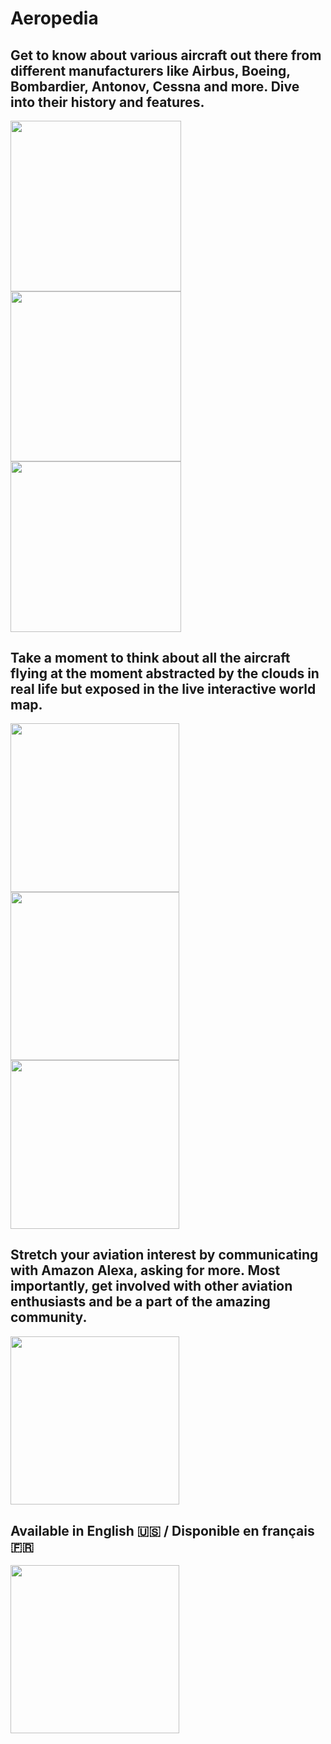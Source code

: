 # Aeropedia

## Get to know about various aircraft out there from different manufacturers like Airbus, Boeing, Bombardier, Antonov, Cessna and more. Dive into their history and features. 

<img src=https://github.com/himelsaha29/Aeropedia/blob/main/app/src/main/assets/promos/1.png width="272.5">  <img src=https://github.com/himelsaha29/Aeropedia/blob/main/app/src/main/assets/promos/5.png width="272.5"> <img src=https://github.com/himelsaha29/Aeropedia/blob/main/app/src/main/assets/promos/6.png width="272.5">

## Take a moment to think about all the aircraft flying at the moment abstracted by the clouds in real life but exposed in the live interactive world map. 

<img src=https://github.com/himelsaha29/Aeropedia/blob/main/app/src/main/assets/promos/8.png width="269.5"> <img src=https://github.com/himelsaha29/Aeropedia/blob/main/app/src/main/assets/promos/9.png width="269.5"> <img src=https://github.com/himelsaha29/Aeropedia/blob/main/app/src/main/assets/promos/10.png width="269.5">

## Stretch your aviation interest by communicating with Amazon Alexa, asking for more. Most importantly, get involved with other aviation enthusiasts and be a part of the amazing community.

<img src=https://github.com/himelsaha29/Aeropedia/blob/main/app/src/main/assets/promos/11.png width="269.5">

## Available in English 🇺🇸 / Disponible en français 🇫🇷
<img src=https://github.com/himelsaha29/Aeropedia/blob/main/app/src/main/assets/promos/7.png width="269.5">
